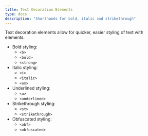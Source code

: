 ```yaml
---
title: Text Decoration Elements
type: docs
description: "Shorthands for bold, italic and strikethrough"
---
```


Text decoration elements allow for quicker, easier styling of text with 
elements.
- Bold styling:
  - `<b>`
  - `<bold>`
  - `<strong>`
- Italic styling:
  - `<i>`
  - `<italic>`
  - `<em>`
- Underlined styling:
  - `<u>`
  - `<underlined>`
- Strikethrough styling:
  - `<st>`
  - `<strikethrough>`
- Obfuscated styling:
  - `<obf>` 
  - `<obfuscated>` 